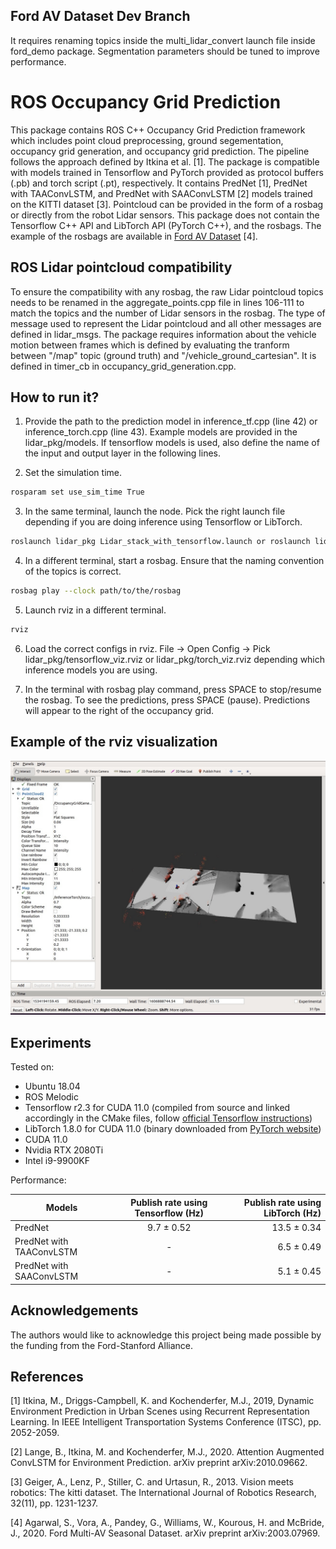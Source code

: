 ## Ford AV Dataset Dev Branch
It requires renaming topics inside the multi_lidar_convert launch file inside ford_demo package.
Segmentation parameters should be tuned to improve performance.

# ROS Occupancy Grid Prediction

This package contains ROS C++ Occupancy Grid Prediction framework which includes point cloud preprocessing, ground segementation, occupancy grid generation, and occupancy grid prediction. The pipeline follows the approach defined by Itkina et al. [1]. The package is compatible with models trained in Tensorflow and PyTorch provided as protocol buffers (.pb) and torch script (.pt), respectively. It contains PredNet [1], PredNet with TAAConvLSTM, and PredNet with SAAConvLSTM [2] models trained on the KITTI dataset [3]. Pointcloud can be provided in the form of a rosbag or directly from the robot Lidar sensors. This package does not contain the Tensorflow C++ API and LibTorch API (PyTorch C++), and the rosbags. The example of the rosbags are available in [Ford AV Dataset](https://avdata.ford.com/) [4].

## ROS Lidar pointcloud compatibility

To ensure the compatibility with any rosbag, the raw Lidar pointcloud topics needs to be renamed in the aggregate_points.cpp file in lines 106-111 to match the topics and the number of Lidar sensors in the rosbag. The type of message used to represent the Lidar pointcloud and all other messages are defined in lidar_msgs. The package requires information about the vehicle motion between frames which is defined by evaluating the tranform between "/map" topic (ground truth) and "/vehicle_ground_cartesian". It is defined in timer_cb in occupancy_grid_generation.cpp.

## How to run it?

1. Provide the path to the prediction model in inference_tf.cpp (line 42) or inference_torch.cpp (line 43). Example models are provided in the lidar_pkg/models. If tensorflow models is used, also define the name of the input and output layer in the following lines.

2. Set the simulation time.

  ```bash
  rosparam set use_sim_time True
  ```
3. In the same terminal, launch the node. Pick the right launch file depending if you are doing inference using Tensorflow or LibTorch.

  ```bash
  roslaunch lidar_pkg Lidar_stack_with_tensorflow.launch or roslaunch lidar_pkg Lidar_stack_with_torch.launch
  ```  
4. In a different terminal, start a rosbag. Ensure that the naming convention of the topics is correct.
  
  ```bash
  rosbag play --clock path/to/the/rosbag
  ```
5. Launch rviz in a different terminal.
  
  ```bash
  rviz
  ```
  
6. Load the correct configs in rviz. File -> Open Config -> Pick lidar_pkg/tensorflow_viz.rviz or lidar_pkg/torch_viz.rviz depending which inference models you are using.

7. In the terminal with rosbag play command, press SPACE to stop/resume the rosbag. To see the predictions, press SPACE (pause). Predictions will appear to the right of the occupancy grid.

## Example of the rviz visualization

![](images/Example_vis.jpg)

## Experiments 

Tested on:
- Ubuntu 18.04
- ROS Melodic 
- Tensorflow r2.3 for CUDA 11.0 (compiled from source and linked accordingly in the CMake files, follow [official Tensorflow instructions](https://www.tensorflow.org/install/source))
- LibTorch 1.8.0 for CUDA 11.0 (binary downloaded from [PyTorch website](https://pytorch.org/cppdocs/installing.html))
- CUDA 11.0
- Nvidia RTX 2080Ti
- Intel i9-9900KF

Performance:

| Models        | Publish rate using Tensorflow (Hz) |  Publish rate using LibTorch (Hz)   |
| ------------- |:-------------:| -----:|
| PredNet    | 9.7 ± 0.52 | 13.5 ± 0.34 |
| PredNet with TAAConvLSTM      | -      |   6.5 ± 0.49 |
| PredNet with SAAConvLSTM | -      |    5.1 ± 0.45 |

## Acknowledgements 
The  authors would like to acknowledge this project being made possible by the funding from the Ford-Stanford Alliance. 

## References

[1] Itkina, M., Driggs-Campbell, K. and Kochenderfer, M.J., 2019, Dynamic Environment Prediction in Urban Scenes using Recurrent Representation Learning. In IEEE Intelligent Transportation Systems Conference (ITSC), pp. 2052-2059.

[2] Lange, B., Itkina, M. and Kochenderfer, M.J., 2020. Attention Augmented ConvLSTM for Environment Prediction. arXiv preprint arXiv:2010.09662.

[3] Geiger, A., Lenz, P., Stiller, C. and Urtasun, R., 2013. Vision meets robotics: The kitti dataset. The International Journal of Robotics Research, 32(11), pp. 1231-1237.

[4] Agarwal, S., Vora, A., Pandey, G., Williams, W., Kourous, H. and McBride, J., 2020. Ford Multi-AV Seasonal Dataset. arXiv preprint arXiv:2003.07969.



